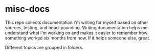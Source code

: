 misc-docs
=========

This repo collects documentation I'm writing for myself based on other sources, testing, and head-pounding. Writing documentation helps me understand what I'm working on and makes it easier to remember how something worked six months from now. If it helps someone else, great.

Different topics are grouped in folders.